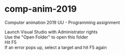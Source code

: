 # comp-anim-2019
Computer animation 2019 UU - Programming assignment

Launch Visual Studio with Administrator rights  
Use the "Open Folder" to open this folder  
Hit F5  
If an error pops up, select a target and hit F5 again  
